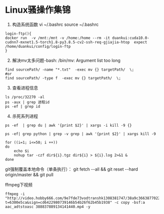 # Linux骚操作集锦

1.   构造系统函数  vi ~/.bashrc  source ~/.bashrc

```shell
login-ftp(){ 
docker run  -v /mnt:/mnt -v /home:/home --rm -it duankui:cuda10.0-cudnn7-mxnet1.5-torch1.8-py3.8.5-cv2-ssh-req-gjiajia-htop  expect /home/duankui/config/login-ftp
}
```

2. 解决mv太多问题-bash: /bin/mv: Argument list too long

```
find sourcePath/ -name "*.txt"  -exec mv {} targetPath/  \;
#or
find sourcePath/ -type f  -exec mv {} targetPath/  \;
```

3. 查看进程信息

```
ls /proc/32270 -al
ps -aux | grep 进程id 
ps -ef | grep id

```

4. 杀死系列进程

```
ps -ef  | grep du | awk '{print $2}' | xargs -i kill -9 {}

ps -ef| grep python | grep -v grep | awk '{print $2}' | xargs kill -9

for ((i=1; i<=50; i ++))
do
	echo $i
    nohup tar -czf dir${i}.tgz dir${i} > ${i}.log 2>&1 &
done
```

git强制覆盖本地命令（单条执行）：
git fetch --all && git reset --hard origin/master && git pull



ffmpeg下视频

```
ffmpeg -i "http://video.hobby666.com/9e7fde73vodtranshk1308381747/38a9c366387702298400013731/adp.1228215.m3u8?t=6300e5ca&sign=cd6422980739146b54b26f62b45b1938" -c copy -bsf:a aac_adtstoasc 388837889134141440.mp4 -y
```

